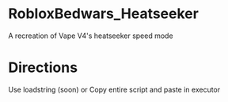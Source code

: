 # RobloxBedwars_Heatseeker
A recreation of Vape V4's heatseeker speed mode

# Directions
Use loadstring (soon)
or
Copy entire script and paste in executor
